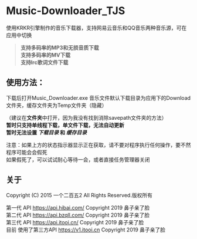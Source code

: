 # Music-Downloader_TJS
使用KRKR引擎制作的音乐下载器，支持网易云音乐和QQ音乐两种音乐源，可在应用中切换  
> **支持多码率的MP3和无损音质下载**  
> **支持多码率的MV下载**  
> **支持lrc歌词文件下载**  
  
## 使用方法：  
下载后打开Music_Downloader.exe
音乐文件默认下载目录为应用下的Download文件夹，缓存文件夹为Temp文件夹（隐藏） 
  
（建议在**文件夹**中打开，因为我没有找到消除savepath文件夹的方法）  
**暂时只支持单线程下载，单文件下载，无法自动更新**  
**暂时无法设置 _下载目录_ 和 _缓存目录_**   
  
注意：如果上方的状态指示器显示正在获取，请不要对程序执行任何操作，要不然程序可能会会假死  
如果假死了，可以试试耐心等待一会，或者直接任务管理器关闭  
  
## 关于
Copyright (C) 2015 一个二百五2 All Rights Reserved.版权所有  
  
第一代 API https://api.hibai.com/ Copyright 2019 鼻子亲了脸  
第二代 API https://api.bzqll.com/ Copyright 2019 鼻子亲了脸  
第三代 API https://api.itooi.cn/ Copyright 2019 鼻子亲了脸  
目前 使用了第三方API https://v1.itooi.cn Copyright 2019 鼻子亲了脸  
